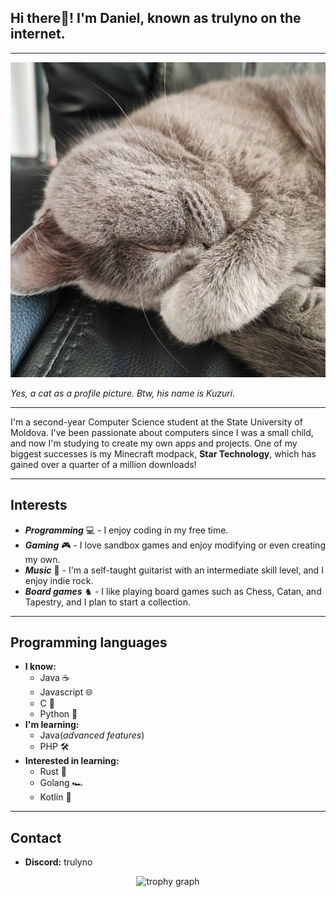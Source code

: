 
## Hi there👋! I'm Daniel, known as trulyno on the internet.
---
![Yes, a cat as a profile picture](./images/avatar.jpg)

*Yes, a cat as a profile picture. Btw, his name is Kuzuri.*

---

I'm a second-year Computer Science student at the State University of Moldova. I've been passionate about computers since I was a small child, and now I'm studying to create my own apps and projects. One of my biggest successes is my Minecraft modpack, **Star Technology**, which has gained over a quarter of a million downloads!

---

## Interests
- ***Programming*** 💻 - I enjoy coding in my free time.
- ***Gaming*** 🎮 - I love sandbox games and enjoy modifying or even creating my own.
- ***Music*** 🎸 - I'm a self-taught guitarist with an intermediate skill level, and I enjoy indie rock.
- ***Board games*** ♞ - I like playing board games such as Chess, Catan, and Tapestry, and I plan to start a collection.

---

## Programming languages
- **I know:**
    - Java ☕
    - Javascript 🌐
    - C 🔧
    - Python 🐍
- **I'm learning:**
    - Java(*advanced features*)
    - PHP 🛠️
- **Interested in learning:**
    - Rust 🦀
    - Golang 🏎️
    - Kotlin 🚀

---

## Contact
- **Discord:** trulyno


<div align="center">
  <img src="https://github-profile-trophy.vercel.app?username=trulyno&theme=darkhub&column=-1&row=1&margin-w=8&margin-h=8&no-bg=false&no-frame=true&order=4" height="150" alt="trophy graph"  />
</div>
